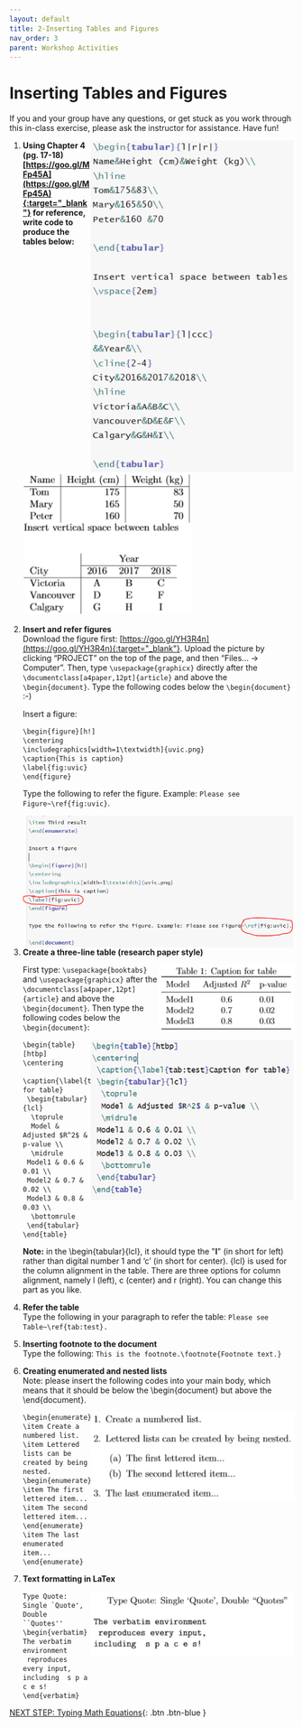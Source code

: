 ```yaml
---
layout: default
title: 2-Inserting Tables and Figures
nav_order: 3
parent: Workshop Activities
---
```


# Inserting Tables and Figures

If you and your group have any questions, or get stuck as you work through this in-class exercise, please ask the instructor for assistance. Have fun!

<img src="images/act-2/solution1.png" alt="table solution" style="float:right;width:360px;">

1.  **Using Chapter 4 (pg. 17-18) [https://goo.gl/MFp45A](https://goo.gl/MFp45A){:target="_blank"} for reference, write code to produce the tables below:**

    <img src="images/act-2/table1.png" alt="table 1" style="width:300px;">

2.  **Insert and refer figures**<br>
    Download the figure first: [https://goo.gl/YH3R4n](https://goo.gl/YH3R4n){:target="_blank"}. Upload the picture by clicking “PROJECT” on the top of the page, and then “Files... → Computer”. Then, type `\usepackage{graphicx}` directly after the `\documentclass[a4paper,12pt]{article}` and above the `\begin{document}`. Type the following codes below the `\begin{document}` :-) <br>
    
    Insert a figure:

    ```
    \begin{figure}[h!]
    \centering
    \includegraphics[width=1\textwidth]{uvic.png}
    \caption{This is caption}
    \label{fig:uvic}
    \end{figure}
    ```
    
    Type the following to refer the figure.
    Example: `Please see Figure~\ref{fig:uvic}`.
    
    <img src="images/act-2/refer-fig.png" alt="refer figures" style="float:right;width:720px;"><br>

3.  **Create a three-line table (research paper style)**<br>
    
    <img src="images/act-2/refer-table.png" alt="refer table" style="float:right;width:240px;">
    
    First type: `\usepackage{booktabs}` and `\usepackage{graphicx}` after the `\documentclass[a4paper,12pt]{article}` and above the `\begin{document}`. Then type the following codes below the `\begin{document}`:

    <img src="images/act-2/3line-table.png" alt="three line table" style="float:right;width:360px;">

    ```
    \begin{table}[htbp]
    \centering
     \caption{\label{tab:test}Caption for table}
     \begin{tabular}{lcl} 
      \toprule
      Model & Adjusted $R^2$ & p-value \\
      \midrule
     Model1 & 0.6 & 0.01 \\
     Model2 & 0.7 & 0.02 \\
     Model3 & 0.8 & 0.03 \\
      \bottomrule
     \end{tabular}
    \end{table}
    ```

    **Note:** in the \begin{tabular}{lcl}, it should type the "**l**" (in short for left) rather than digital number 1 and ‘c’ (in short for center).  {lcl} is used for the column alignment in the table. There are three options for column alignment, namely l (left), c (center) and r (right). You can change this part as you like.

4.  **Refer the table**<br>
    Type the following in your paragraph to refer the table: 
    `Please see Table~\ref{tab:test}.`

5.  **Inserting footnote to the document**<br>
    Type the following:
    `This is the footnote.\footnote{Footnote text.}`

6.  **Creating enumerated and nested lists**<br>
    Note: please insert the following codes into your main body, which means that it should be below the \begin{document} but above the \end{document}.

    <img src="images/act-2/footnote.png" alt="nested lists" style="float:right;width:360px;">

    ```
    \begin{enumerate}
    \item Create a numbered list.
    \item Lettered lists can be created by being nested.
    \begin{enumerate}
    \item The first lettered item...
    \item The second lettered item...
    \end{enumerate}
    \item The last enumerated item...
    \end{enumerate}
    ```

7.  **Text formatting in LaTex**

    <img src="images/act-2/verbatim.png" alt="verbatim" style="float:right;width:360px;">

    ```
    Type Quote: Single `Quote', Double ``Quotes''
    \begin{verbatim}
    The verbatim environment
     reproduces every input,
    including  s p a c e s!
    \end{verbatim}
    ```

[NEXT STEP: Typing Math Equations](act-3.html){: .btn .btn-blue }
